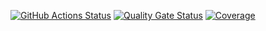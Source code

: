 [![GitHub Actions Status](https://github.com/HenriqueBent0/a3_unisul/workflows/maven.yml/badge.svg)](https://github.com/HenriqueBent0/a3_unisul/actions)
[![Quality Gate Status](https://sonarcloud.io/api/project_badges/measure?project=henriquebent0&metric=alert_status)](https://sonarcloud.io/summary/new_code?id=henriquebent0)
[![Coverage](https://sonarcloud.io/api/project_badges/measure?project=henriquebent0&metric=coverage)](https://sonarcloud.io/component_measures?id=henriquebent0&metric=coverage)

